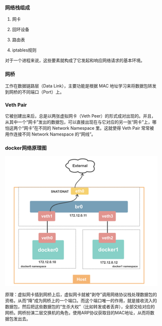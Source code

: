### 网络栈组成

1. 网卡

2. 回环设备

3. 路由表

4. iptables规则

对于一个进程来说，这些要素就构成了它发起和响应网络请求的基本环境。

### 网桥

工作在数据链路层（Data Link），主要功能是根据 MAC 地址学习来将数据包转发到网桥的不同端口（Port）上。



### Veth Pair

它被创建出来后，总是以两张虚拟网卡（Veth Peer）的形式成对出现的。并且，从其中一个“网卡”发出的数据包，可以直接出现在与它对应的另一张“网卡”上，哪怕这两个“网卡”在不同的 Network Namespace 里。这就使得 Veth Pair 常常被用作连接不同 Network Namespace 的“网线”。

### docker网络原理图

![Step-by-Step Guide: Establishing Container Networking - DZone Cloud](https://raw.githubusercontent.com/boatrainlsz/my-image-hosting/main/202203152117240.png)

原理：虚拟网卡插到网桥上后，虚拟网卡就被“剥夺”调用网络协议栈处理数据包的资格，从而“降”成为网桥上的一个端口。而这个端口唯一的作用，就是接收流入的数据包，然后把这些数据包的“生杀大权”（比如转发或者丢弃），全部交给对应的网桥。网桥扮演二层交换机的角色，使用ARP协议获取目的MAC地址，从而将数据包发出去。
